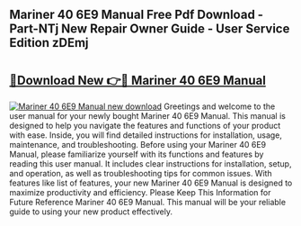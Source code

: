 ## Mariner 40 6E9 Manual Free Pdf Download - Part-NTj New Repair Owner Guide - User Service Edition zDEmj

# <h2><a href="http://bc67531.oget.top/?id=Mariner+40+6E9+Manual">🔗Download New 👉🔴 Mariner 40 6E9 Manual</a></h2>

[![Mariner 40 6E9 Manual new download](https://i.imgur.com/5g1atiW.png)](http://bc67531.oget.top/?id=Mariner+40+6E9+Manual)
Greetings and welcome to the user manual for your newly bought Mariner 40 6E9 Manual. This manual is designed to help you navigate the features and functions of your product with ease. Inside, you will find detailed instructions for installation, usage, maintenance, and troubleshooting. Before using your Mariner 40 6E9 Manual, please familiarize yourself with its functions and features by reading this user manual. It includes clear instructions for installation, setup, and operation, as well as troubleshooting tips for common issues. With features like list of features, your new Mariner 40 6E9 Manual is designed to maximize productivity and efficiency. Please Keep This Information for Future Reference Mariner 40 6E9 Manual. This manual will be your reliable guide to using your new product effectively.
